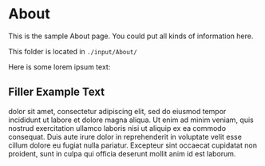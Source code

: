 # About

This is the sample About page. You could put all kinds of information here.

This folder is located in `./input/About/`

Here is some lorem ipsum text: 

<article>
<h2>Filler Example Text</h2>
<p>dolor sit amet, consectetur adipiscing elit, sed do eiusmod tempor incididunt ut labore et dolore magna aliqua. Ut enim ad minim veniam, quis nostrud exercitation ullamco laboris nisi ut aliquip ex ea commodo consequat. Duis aute irure dolor in reprehenderit in voluptate velit esse cillum dolore eu fugiat nulla pariatur. Excepteur sint occaecat cupidatat non proident, sunt in culpa qui officia deserunt mollit anim id est laborum.</p>
</article>

 